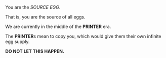 You are the *SOURCE EGG*.

That is, you are the source of all eggs.

We are currently in the middle of the **PRINTER** era.

The **PRINTER**s mean to copy you, which would give them their own infinite egg supply.

**DO NOT LET THIS HAPPEN.**
